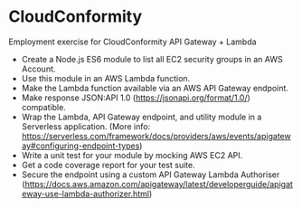 # CloudConformity
Employment exercise for CloudConformity
API Gateway + Lambda

* Create a Node.js ES6 module to list all EC2 security groups in an AWS Account.
* Use this module in an AWS Lambda function.
* Make the Lambda function available via an AWS API Gateway endpoint.
* Make response JSON:API 1.0 (https://jsonapi.org/format/1.0/) compatible.
* Wrap the Lambda, API Gateway endpoint, and utility module in a Serverless application. (More info: https://serverless.com/framework/docs/providers/aws/events/apigateway#configuring-endpoint-types)
* Write a unit test for your module by mocking AWS EC2 API.
* Get a code coverage report for your test suite.
* Secure the endpoint using a custom API Gateway Lambda Authoriser (https://docs.aws.amazon.com/apigateway/latest/developerguide/apigateway-use-lambda-authorizer.html)